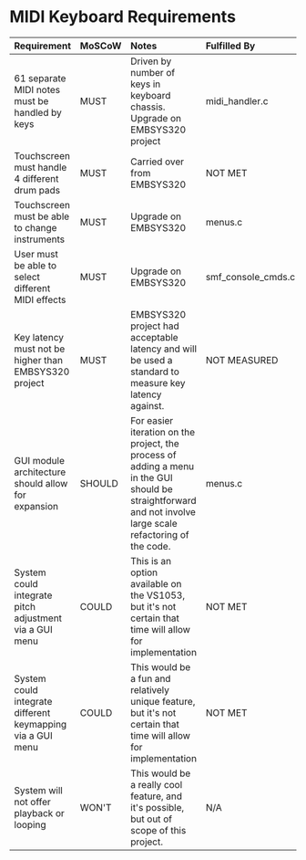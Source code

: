 # MIDI Keyboard Requirements

| Requirement | MoSCoW | Notes | Fulfilled By |
| :---------- | :----- |:----- | :----------- |
| 61 separate MIDI notes must be handled by keys | MUST | Driven by number of keys in keyboard chassis. Upgrade on EMBSYS320 project |midi_handler.c
| Touchscreen must handle 4 different drum pads | MUST | Carried over from EMBSYS320 | NOT MET
| Touchscreen must be able to change instruments | MUST | Upgrade on EMBSYS320 | menus.c
| User must be able to select different MIDI effects | MUST | Upgrade on EMBSYS320 |smf_console_cmds.c
| Key latency must not be higher than EMBSYS320 project | MUST | EMBSYS320 project had acceptable latency and will be used a standard to measure key latency against. |NOT MEASURED
| GUI module architecture should allow for expansion | SHOULD | For easier iteration on the project, the process of adding a menu in the GUI should be straightforward and not involve large scale refactoring of the code. |menus.c
| System could integrate pitch adjustment via a GUI menu | COULD | This is an option available on the VS1053, but it's not certain that time will allow for implementation |NOT MET
| System could integrate different keymapping via a GUI menu | COULD | This would be a fun and relatively unique feature, but it's not certain that time will allow for implementation |NOT MET
| System will not offer playback or looping | WON'T | This would be a really cool feature, and it's possible, but out of scope of this project. | N/A